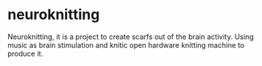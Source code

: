 neuroknitting
=============

Neuroknitting, it is a project to create scarfs out of the brain activity. Using music as brain stimulation and knitic open hardware knitting machine to produce it. 
